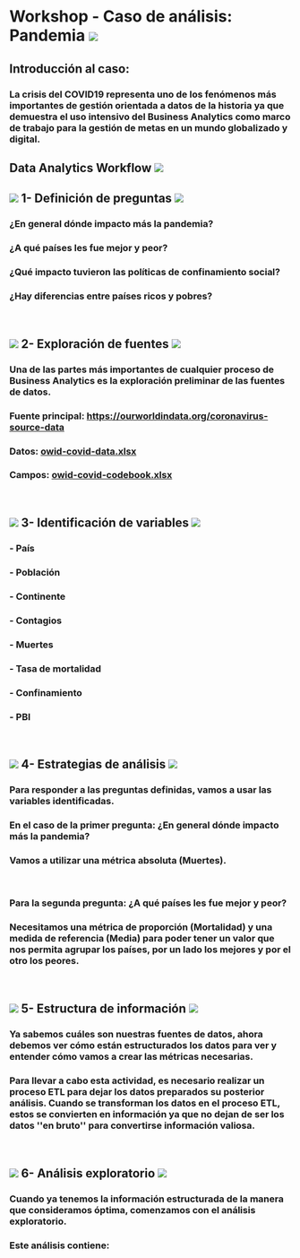 # Workshop - Caso de análisis: Pandemia   <img src="https://img.icons8.com/dusk/48/000000/coronavirus.png"/>
##  Introducción al caso: 
### La crisis del COVID19 representa uno de los fenómenos más importantes de gestión orientada a datos de la historia ya que demuestra el uso intensivo del Business Analytics como marco de trabajo para la gestión de metas en un mundo globalizado y digital.

## Data Analytics Workflow <img src="https://img.icons8.com/clouds/78/000000/workflow.png"/>
## <img src="https://img.icons8.com/plumpy/15/000000/sphere.png"/> 1- Definición de preguntas <img src="https://img.icons8.com/ios/30/000000/question-mark--v2.png"/>
### ¿En general dónde impacto más la pandemia?
### ¿A qué países les fue mejor y peor?
### ¿Qué impacto tuvieron las políticas de confinamiento social?
### ¿Hay diferencias entre países ricos y pobres?
‎      ‏‏‎
## <img src="https://img.icons8.com/plumpy/15/000000/sphere.png"/> 2- Exploración de fuentes <img src="https://img.icons8.com/officel/36/000000/grid-3.png"/>
### Una de las partes más importantes de cualquier proceso de Business Analytics es la exploración preliminar de las fuentes de datos.
### Fuente principal: https://ourworldindata.org/coronavirus-source-data
### Datos: [owid-covid-data.xlsx](https://github.com/agustinrp/2_Workshop-BI/files/6565460/owid-covid-data.xlsx)
### Campos: [owid-covid-codebook.xlsx](https://github.com/agustinrp/2_Workshop-BI/files/6565459/owid-covid-codebook.xlsx)
‎      ‏‏‎
## <img src="https://img.icons8.com/plumpy/15/000000/sphere.png"/> 3- Identificación de variables <img src="https://img.icons8.com/ios/28/000000/variable.png"/>
### - País
### - Población
### - Continente
### - Contagios
### - Muertes
### - Tasa de mortalidad
### - Confinamiento
### - PBI
‎      ‏‏‎
## <img src="https://img.icons8.com/plumpy/15/000000/sphere.png"/> 4- Estrategias de análisis <img src="https://img.icons8.com/dusk/40/000000/strategy-board.png"/>  
### Para responder a las preguntas definidas, vamos a usar las variables identificadas.
### En el caso de la primer pregunta: ¿En general dónde impacto más la pandemia? 
### Vamos a utilizar una métrica absoluta (Muertes).
‎      ‏‏‎
### Para la segunda pregunta: ¿A qué países les fue mejor y peor? 
### Necesitamos una métrica de proporción (Mortalidad) y una medida de referencia (Media) para poder tener un valor que nos permita agrupar los países, por un lado los mejores y por el otro los peores.
‎      ‏‏‎
## <img src="https://img.icons8.com/plumpy/15/000000/sphere.png"/> 5- Estructura de información <img src="https://img.icons8.com/material-two-tone/36/000000/data-configuration--v1.png"/>
### Ya sabemos cuáles son nuestras fuentes de datos, ahora debemos ver cómo están estructurados los datos para ver y entender cómo vamos a crear las métricas necesarias. 

### Para llevar a cabo esta actividad, es necesario realizar un proceso ETL para dejar los datos preparados su posterior análisis. Cuando se transforman los datos en el proceso ETL, estos se convierten en información ya que no dejan de ser los datos ''en bruto'' para convertirse información valiosa.

‎      ‏‏‎
## <img src="https://img.icons8.com/plumpy/15/000000/sphere.png"/> 6- Análisis exploratorio <img src="https://img.icons8.com/color/50/000000/export-collections.png"/>
### Cuando ya tenemos la información estructurada de la manera que consideramos óptima, comenzamos con el análisis exploratorio.
### Este análisis contiene: 
